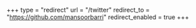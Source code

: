 +++
type = "redirect"
url = "/twitter"
redirect_to = "https://github.com/mansoorbarri"
redirect_enabled = true
+++